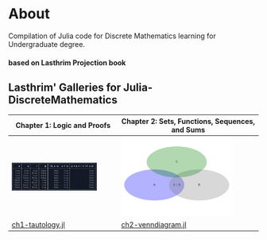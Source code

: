 # About
Compilation of Julia code for Discrete Mathematics learning for Undergraduate degree. 

#### based on Lasthrim Projection book 

## Lasthrim' Galleries for Julia-DiscreteMathematics
| Chapter 1: Logic and Proofs | Chapter 2: Sets, Functions, Sequences, and Sums | 
| ------------- | ------------- | 
| <img src="https://github.com/glanzkaiser/LasthrimProjection/blob/main/Source%20Codes/JULIA/Discrete%20Mathematics/images/LPdiscretemath-1-tautology.png" width="83%"> | <img src="https://github.com/glanzkaiser/LasthrimProjection/blob/main/Source%20Codes/JULIA/Discrete%20Mathematics/images/LPdiscretemath-2-venndiagram.png" width="83%"> | 
| <a href="https://github.com/glanzkaiser/LasthrimProjection/blob/main/Source%20Codes/JULIA/Discrete%20Mathematics/ch1-tautology.jl">ch1-tautology.jl</a> | <a href="https://github.com/glanzkaiser/LasthrimProjection/blob/main/Source%20Codes/JULIA/Discrete%20Mathematics/ch2-venndiagram.jl">ch2-venndiagram.jl</a> | 
